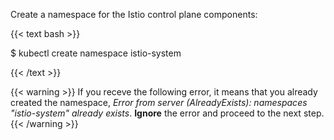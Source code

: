 Create a namespace for the Istio control plane components:

{{< text bash >}}

$ kubectl create namespace istio-system

{{< /text >}}

{{< warning >}}
If you receve the following error, it means that you already created the namespace,
_Error from server (AlreadyExists): namespaces "istio-system" already exists_.
**Ignore** the error and proceed to the next step.
{{< /warning >}}

